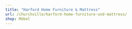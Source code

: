 ```yaml
---
title: "Harford Home Furniture & Mattress"
url: /churchville/harford-home-furniture-und-mattress/
shop: Möbel
---
```

